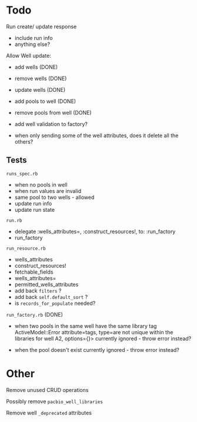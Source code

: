 # Todo

Run create/ update response
- include run info
- anything else?

Allow Well update:
- add wells (DONE)
- remove wells (DONE)
- update wells (DONE)
- add pools to well (DONE)
- remove pools from well (DONE)
- add well validation to factory?

- when only sending some of the well attributes, does it delete all the others?


## Tests

`runs_spec.rb`
- when no pools in well
- when run values are invalid
- same pool to two wells -  allowed
- update run info
- update run state

`run.rb`
- delegate :wells_attributes=, :construct_resources!, to: :run_factory
- run_factory

`run_resource.rb`
- wells_attributes
- construct_resources!
- fetchable_fields
- wells_attributes=
- permitted_wells_attributes
- add back `filters` ?
- add back `self.default_sort` ?
- is `records_for_populate` needed?

`run_factory.rb` (DONE)


- when two pools in the same well have the same library tag
ActiveModel::Error attribute=tags, type=are not unique within the libraries for well A2, options={}>
currently ignored - throw error instead?

- when the pool doesn't exist
currently ignored - throw error instead?


# Other

Remove unused CRUD operations

Possibly remove `pacbio_well_libraries`

Remove well `_deprecated` attributes
